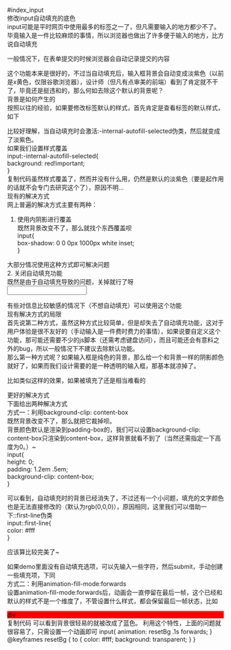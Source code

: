  #index_input  
修改input自动填充的底色  
input可能是平时网页中使用最多的标签之一了，但凡需要输入的地方都少不了。  
毕竟输入是一件比较麻烦的事情，所以浏览器也做出了许多便于输入的地方，比方说自动填充  


一般情况下，在表单提交的时候浏览器会自动记录提交的内容  

这个功能本来是很好的，不过当自动填充后，输入框背景会自动变成淡紫色（以前是x黄色，仅限谷歌浏览器），设计师（但凡有点审美的前端）看到了肯定就不干了，毕竟还是挺违和的，那么何如去除这个默认的背景呢？  
背景是如何产生的  
按照以往的经验，如果要修改标签默认的样式，首先肯定是查看标签的默认样式，如下  

比较好理解，当自动填充时会激活:-internal-autofill-selected伪类，然后就变成了淡紫色。  
如果我们设置样式覆盖  
input:-internal-autofill-selected{  
    background: red!important;  
}  
复制代码虽然样式覆盖了，然而并没有什么用，仍然是默认的淡紫色（要是起作用的话就不会专门去研究这个了），原因不明...  
现有的解决方式  
网上普遍的解决方式主要有两种：  
1. 使用内阴影进行覆盖  
既然背景改变不了，那么就找个东西覆盖呗  
input{  
    box-shadow: 0 0 0px 1000px white inset;  
}  

大部分情况使用这种方式即可解决问题  
2. 关闭自动填充功能  
既然是由于自动填充导致的问题，关掉就行了呀  
<input  autocomplete="off">  

有些对信息比较敏感的情况下（不想自动填充）可以使用这个功能  
现有解决方式的局限   
首先说第二种方式，虽然这种方式比较简单，但是却失去了自动填充功能，这对于用户体验是很不友好的（手动输入是一件费时费力的事情），如果说要自定义这个功能，那可能还需要不少的js脚本（还需考虑键盘访问），而且可能还会有意料之外的bug，所以一般情况下不建议去除默认功能。  
那么第一种方式呢？如果输入框是纯色的背景，那么给一个和背景一样的阴影颜色就好了，如果而我们设计需要的是一种透明的输入框，那基本就凉掉了。  

比如类似这样的效果，如果被填充了还是相当难看的  

更好的解决方式  
下面给出两种解决方式  
方式一：利用background-clip: content-box  
既然背景改变不了，那么就把它裁掉呗。  
背景颜色默认是渲染到padding-box的，我们可以设置background-clip: content-box只渲染到content-box，这样背景就看不到了（当然还需指定一下高度为0。）~  
input{  
  height: 0;  
  padding: 1.2em .5em;  
  background-clip: content-box;  
}  

可以看到，自动填充时的背景已经消失了，不过还有一个小问题，填充的文字颜色也是无法直接修改的（默认为rgb(0,0,0)），原因相同，这里我们可以借助一下::first-line伪类  
input::first-line{  
  color: #fff  
}  

应该算比较完美了~  

如果demo里面没有自动填充选项，可以先输入一些字符，然后submit，手动创建一些填充项，下同  
方式二：利用animation-fill-mode:forwards  
设置animation-fill-mode:forwards后，动画会一直停留在最后一帧，这个已经和默认的样式不是一个维度了，不管设置什么样式，都会保留最后一帧状态，比如  
<style>  
div{  
    animation:resetBg .1s forwards;  
}  
@keyframes resetBg {  
  to {  
    background: blue;  
  }  
}  
</style>  
<div style="background:red!important">div</div>  
复制代码  
可以看到背景很轻易的就被改成了蓝色。  
利用这个特性，上面的问题就很容易了，只需设置一个动画即可  
input{  
  animation: resetBg .1s forwards;  
}  
@keyframes resetBg {  
  to {  
    color: #fff;  
    background: transparent;  
  }  
}  
